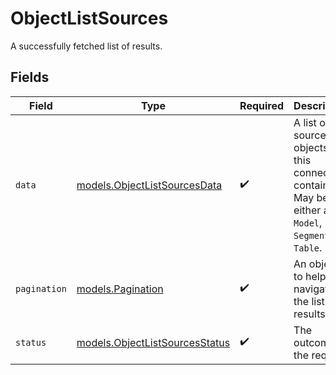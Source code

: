 # ObjectListSources

A successfully fetched list of results.


## Fields

| Field                                                                                                   | Type                                                                                                    | Required                                                                                                | Description                                                                                             | Example                                                                                                 |
| ------------------------------------------------------------------------------------------------------- | ------------------------------------------------------------------------------------------------------- | ------------------------------------------------------------------------------------------------------- | ------------------------------------------------------------------------------------------------------- | ------------------------------------------------------------------------------------------------------- |
| `data`                                                                                                  | [models.ObjectListSourcesData](../../models/shared/objectlistsourcesdata.md)                            | :heavy_check_mark:                                                                                      | A list of source objects that this connection contains. May be either a `Model`, `Segment`, or `Table`. |                                                                                                         |
| `pagination`                                                                                            | [models.Pagination](../../models/shared/pagination.md)                                                  | :heavy_check_mark:                                                                                      | An object to help you navigate the list of results.                                                     |                                                                                                         |
| `status`                                                                                                | [models.ObjectListSourcesStatus](../../models/shared/objectlistsourcesstatus.md)                        | :heavy_check_mark:                                                                                      | The outcome of the request                                                                              | success                                                                                                 |